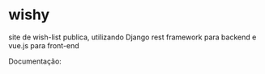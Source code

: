 # wishy
site de wish-list publica, utilizando Django rest framework para backend e vue.js para front-end

Documentação:
